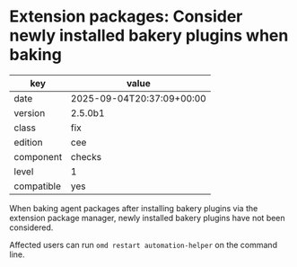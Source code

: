 [//]: # (werk v2)
# Extension packages: Consider newly installed bakery plugins when baking

key        | value
---------- | ---
date       | 2025-09-04T20:37:09+00:00
version    | 2.5.0b1
class      | fix
edition    | cee
component  | checks
level      | 1
compatible | yes

When baking agent packages after installing bakery plugins via the extension package manager, newly installed bakery plugins have not been considered.

Affected users can run `omd restart automation-helper` on the command line.
